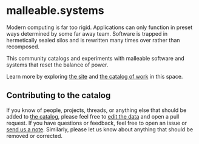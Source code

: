 # malleable.systems

Modern computing is far too rigid. Applications can only function in preset ways determined by some far away team. Software is trapped in hermetically sealed silos and is rewritten many times over rather than recomposed.

This community catalogs and experiments with malleable software and systems that reset the balance of power.

Learn more by exploring [the site][site] and [the catalog of work][catalog] in this space.

## Contributing to the catalog

If you know of people, projects, threads, or anything else that should be added to [the catalog][catalog], please feel free to [edit the data][data] and open a pull request. If you have questions or feedback, feel free to open an issue or [send us a note][note]. Similarly, please let us know about anything that should be removed or corrected.

[site]: https://malleable.systems
[catalog]: https://malleable.systems/catalog/
[note]: mailto:hello@malleable.systems
[data]: data/catalog.yaml
